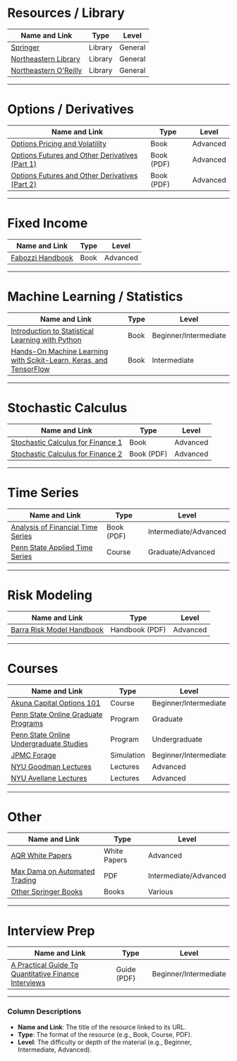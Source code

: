 # Resources / Library

| **Name and Link** | **Type** | **Level** |
| --- | --- | --- |
| [Springer](https://login.ezproxy.neu.edu/login?url=https://link.springer.com) | Library | General |
| [Northeastern Library](https://library.northeastern.edu/) | Library | General |
| [Northeastern O'Reilly](https://www.oreilly.com/library-access/) | Library | General |

---

# Options / Derivatives

| **Name and Link** | **Type** | **Level** |
| --- | --- | --- |
| [Options Pricing and Volatility](https://www.amazon.com/Option-Volatility-Pricing-Strategies-Techniques/dp/0071818774) | Book | Advanced |
| [Options Futures and Other Derivatives (Part 1)](https://faculty.ksu.edu.sa/sites/default/files/options_futures_and_other_derivatives_8th_ed_part1.pdf) | Book (PDF) | Advanced |
| [Options Futures and Other Derivatives (Part 2)](https://faculty.ksu.edu.sa/sites/default/files/options_futures_and_other_derivatives_8th_ed_part2.pdf) | Book (PDF) | Advanced |

---

# Fixed Income

| **Name and Link** | **Type** | **Level** |
| --- | --- | --- |
| [Fabozzi Handbook](https://www.amazon.com/Handbook-Fixed-Income-Securities-Ninth/dp/1260473899/ref=asc_df_1260473899/?tag=hyprod-20&linkCode=df0&hvadid=693308329810&hvpos=&hvnetw=g&hvrand=12384469417569397372&hvpone=&hvptwo=&hvqmt=&hvdev=c&hvdvcmdl=&hvlocint=&hvlocphy=1018127&hvtargid=pla-942685423894&psc=1&mcid=73360017eed139a78e91781f305e694c) | Book | Advanced |

---

# Machine Learning / Statistics

| **Name and Link** | **Type** | **Level** |
| --- | --- | --- |
| [Introduction to Statistical Learning with Python](https://www.statlearning.com/) | Book | Beginner/Intermediate |
| [Hands-On Machine Learning with Scikit-Learn, Keras, and TensorFlow](https://learning.oreilly.com/library/view/-/9781098125967/) | Book | Intermediate |

---

# Stochastic Calculus

| **Name and Link** | **Type** | **Level** |
| --- | --- | --- |
| [Stochastic Calculus for Finance 1](https://link-springer-com.ezproxy.neu.edu/book/10.1007/978-0-387-22527-2) | Book | Advanced |
| [Stochastic Calculus for Finance 2](https://cms.dm.uba.ar/academico/materias/2docuat2016/analisis_cuantitativo_en_finanzas/Steve_ShreveStochastic_Calculus_for_Finance_II.pdf) | Book (PDF) | Advanced |

---

# Time Series

| **Name and Link** | **Type** | **Level** |
| --- | --- | --- |
| [Analysis of Financial Time Series](https://cpb-us-w2.wpmucdn.com/blog.nus.edu.sg/dist/0/6796/files/2017/03/analysis-of-financial-time-series-copy-2ffgm3v.pdf) | Book (PDF) | Intermediate/Advanced |
| [Penn State Applied Time Series](https://online.stat.psu.edu/stat510/) | Course | Graduate/Advanced |

---

# Risk Modeling

| **Name and Link** | **Type** | **Level** |
| --- | --- | --- |
| [Barra Risk Model Handbook](https://roycheng.cn/files/riskModels/barra_risk_model_handbook.pdf) | Handbook (PDF) | Advanced |

---

# Courses

| **Name and Link** | **Type** | **Level** |
| --- | --- | --- |
| [Akuna Capital Options 101](https://akunacapital.teachable.com/) | Course | Beginner/Intermediate |
| [Penn State Online Graduate Programs](https://online.stat.psu.edu/statprogram/graduate-programs) | Program | Graduate |
| [Penn State Online Undergraduate Studies](https://online.stat.psu.edu/statprogram/undergraduate-studies) | Program | Undergraduate |
| [JPMC Forage](https://www.theforage.com/simulations/jpmorgan/quantitative-research-11oc) | Simulation | Beginner/Intermediate |
| [NYU Goodman Lectures](https://math.nyu.edu/~goodman/teaching/teaching.html) | Lectures | Advanced |
| [NYU Avellane Lectures](https://math.nyu.edu/~avellane/) | Lectures | Advanced |

---

# Other

| **Name and Link** | **Type** | **Level** |
| --- | --- | --- |
| [AQR White Papers](https://www.aqr.com/Insights/Research/White-Papers) | White Papers | Advanced |
| [Max Dama on Automated Trading](http://isomorphisms.sdf.org/maxdama.pdf) | PDF | Intermediate/Advanced |
| [Other Springer Books](https://www-springer-com.ezproxy.neu.edu/series/3674/books) | Books | Various |

---

# Interview Prep

| **Name and Link** | **Type** | **Level** |
| --- | --- | --- |
| [A Practical Guide To Quantitative Finance Interviews](https://academyflex.com/wp-content/uploads/2024/03/a-practical-guide-to-quantitative-finance-interviews.pdf) | Guide (PDF) | Beginner/Intermediate |

---

### **Column Descriptions**

- **Name and Link**: The title of the resource linked to its URL.
- **Type**: The format of the resource (e.g., Book, Course, PDF).
- **Level**: The difficulty or depth of the material (e.g., Beginner, Intermediate, Advanced).

